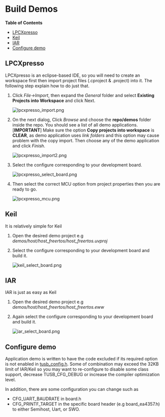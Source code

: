 # Build Demos

<!-- START doctoc generated TOC please keep comment here to allow auto update -->
<!-- DON'T EDIT THIS SECTION, INSTEAD RE-RUN doctoc TO UPDATE -->
**Table of Contents**

- [LPCXpresso](#lpcxpresso)
- [Keil](#keil)
- [IAR](#iar)
- [Configure demo](#configure-demo)

<!-- END doctoc generated TOC please keep comment here to allow auto update -->

## LPCXpresso

LPCXpresso is an eclipse-based IDE, so you will need to create an workspace first then import project files (.cproject & .project) into it. The following step explain how to do just that. 

1. Click *File->Import*, then expand the *General* folder and select **Existing Projects into Workspace** and click Next.

    ![lpcxpresso_import.png](http://docs.tinyusb.org/images/lpcxpresso_import.png)
    
2. On the next dialog, Click *Browse* and choose the **repo/demos** folder inside the repo. You should see a list of all demo applications. \[**IMPORTANT**\] Make sure the option **Copy projects into workspace** is **CLEAR**, as demo application uses *link folders* and this option may cause problem with the copy import. Then choose any of the demo application and click *Finish*.
    
    ![lpcxpresso_import2.png](http://docs.tinyusb.org/images/lpcxpresso_import2.png)
    
3. Select the configure corresponding to your development board.
    
    ![lpcxpresso_select_board.png](http://docs.tinyusb.org/images/lpcxpresso_select_board.png)
    
4. Then select the correct MCU option from project properties then you are ready to go.
    
    ![lpcxpresso_mcu.png](http://docs.tinyusb.org/images/lpcxpresso_mcu.png)

## Keil

It is relatively simple for Keil

1. Open the desired demo project e.g *demos/host/host\_freertos/host_freertos.uvproj*
2. Select the configure corresponding to your development board and build it. 
    
    ![keil_select_board.png](http://docs.tinyusb.org/images/keil_select_board.png) 

## IAR

IAR is just as easy as Keil

1. Open the desired demo project e.g *demos/host/host\_freertos/host_freertos.eww*
2. Again select the configure corresponding to your development board and build it. 
    
    ![iar_select_board.png](http://docs.tinyusb.org/images/iar_select_board.png)

## Configure demo ##

Application demo is written to have the code excluded if its required option is not enabled in [tusb_config.h](). Some of combination may exceed the 32KB limit of IAR/Keil so you may want to re-configure to disable some class support, decrease TUSB_CFG_DEBUG or increase the compiler optimization level.

In addition, there are some configuration you can change such as

- CFG_UART_BAUDRATE in board.h
- CFG_PRINTF_TARGET in the specific board header (e.g board_ea4357.h) to either Semihost, Uart, or SWO.
